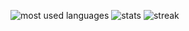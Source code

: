 ![most used languages](https://github-readme-stats.vercel.app/api/top-langs/?username=b3rt1ng&theme=gruvbox&layout=compact)
![stats](https://github-readme-stats.vercel.app/api?username=b3rt1ng&show_icons=true&theme=gruvbox)
<img src="https://github-readme-streak-stats.herokuapp.com/?user=b3rt1ng&theme=gruvbox" alt="streak"/>
